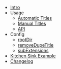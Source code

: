 
* [Intro](/intro.md)
* Usage
  * [Automatic Titles](usage/automatic-titles.md)
  * [Manual Titles](usage/manual-titles.md)
  * [API](usage/api.md)
* Config
  * [rootDir](config/rootDir.md)
  * [removeDupeTitle](config/removeDupeTitle.md)
  * [subExtensions](config/subExtensions.md)
* [Kitchen Sink Example](kitchen-sink-example.md)
* [Changelog](https://github.com/parachutehome/create-title.macro/blob/main/CHANGELOG.md)
